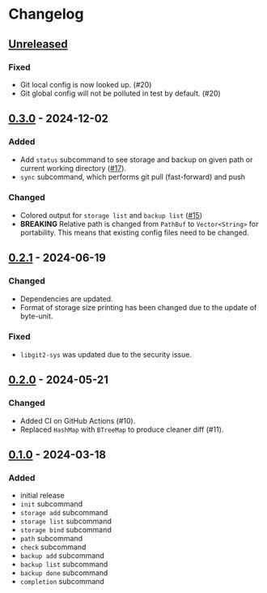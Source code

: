 # Changelog

## [Unreleased]

### Fixed
- Git local config is now looked up. (#20)
- Git global config will not be polluted in test by default. (#20)

## [0.3.0] - 2024-12-02

### Added
- Add `status` subcommand to see storage and backup on given path or current working directory ([#17](https://github.com/qwjyh/xdbm/pull/17)).
- `sync` subcommand, which performs git pull (fast-forward) and push

### Changed
- Colored output for `storage list` and `backup list` ([#15](https://github.com/qwjyh/xdbm/pull/15))
- **BREAKING** Relative path is changed from `PathBuf` to `Vector<String>` for portability. This means that existing config files need to be changed.

## [0.2.1] - 2024-06-19

### Changed
- Dependencies are updated.
- Format of storage size printing has been changed due to the update of byte-unit.

### Fixed
- `libgit2-sys` was updated due to the security issue.

## [0.2.0] - 2024-05-21

### Changed
- Added CI on GitHub Actions (#10).
- Replaced `HashMap` with `BTreeMap` to produce cleaner diff (#11).

## [0.1.0] - 2024-03-18

### Added
- initial release
- `init` subcommand
- `storage add` subcommand
- `storage list` subcommand
- `storage bind` subcommand
- `path` subcommand
- `check` subcommand
- `backup add` subcommand
- `backup list` subcommand
- `backup done` subcommand
- `completion` subcommand

[Unreleased]: https://github.com/qwjyh/xdbm/compare/v0.3.0...HEAD
[0.3.0]: https://github.com/qwjyh/xdbm/compare/v0.2.1...v0.3.0
[0.2.1]: https://github.com/qwjyh/xdbm/compare/v0.2.0...v0.2.1
[0.2.0]: https://github.com/qwjyh/xdbm/releases/tag/v0.2.0
[0.1.0]: https://github.com/qwjyh/xdbm/releases/tag/v0.1.0
